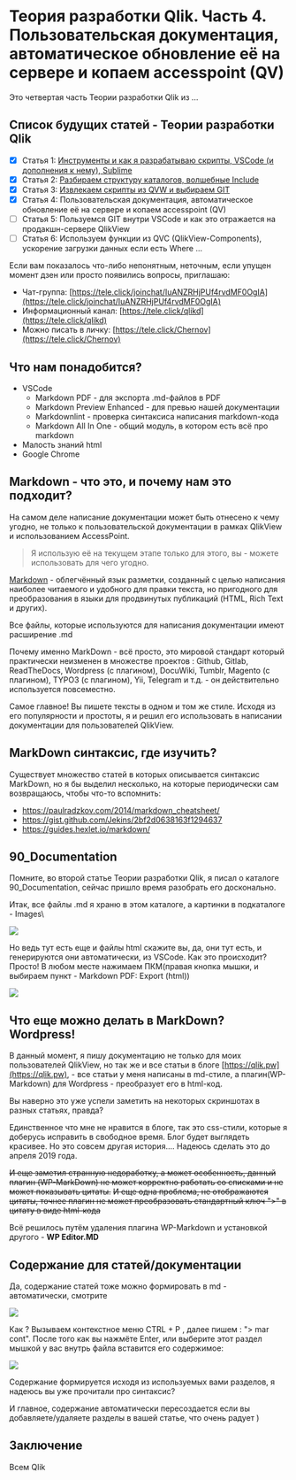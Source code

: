 # Теория разработки Qlik. Часть 4. Пользовательская документация, автоматическое обновление её на сервере и копаем accesspoint (QV)

Это четвертая часть Теории разработки Qlik из ...

## Список будущих статей - Теории разработки Qlik

- [x] Статья 1: [Инструменты и как я разрабатываю скрипты, VSCode (и дополнения к нему), Sublime](https://qlik.pw/teorija-razrabotki-qlik-instrumenty-i-kak-2_515/)
- [x] Статья 2: [Разбираем структуру каталогов, волшебные Include](https://qlik.pw/teorija-razrabotki-qlik-razbiraem-struktu_529/)
- [x] Статья 3: [Извлекаем скрипты из QVW и выбираем GIT](https://qlik.pw/teorija-razrabotki-qlik-izvlekaem-skript_535/)
- [x] Статья 4: Пользовательская документация, автоматическое обновление её на сервере и копаем accesspoint (QV)
- [ ] Статья 5: Пользуемся GIT внутри VSCode и как это отражается на продакшн-сервере QlikView
- [ ] Статья 6: Используем функции из QVC (QlikView-Components), ускорение загрузки данных если есть Where ... 

Если вам показалось что-либо непонятным, неточным, если упущен момент дзен или просто появились вопросы, приглашаю:
* Чат-группа: [https://tele.click/joinchat/IuANZRHjPUf4rvdMF0OgIA](https://tele.click/joinchat/IuANZRHjPUf4rvdMF0OgIA)
* Информационный канал: [https://tele.click/qlikd](https://tele.click/qlikd)
* Можно писать в личку: [https://tele.click/Chernov](https://tele.click/Chernov)

## Что нам понадобится?

* VSCode
  * Markdown PDF - для экспорта .md-файлов в PDF
  * Markdown Preview Enhanced - для превью нашей документации
  * Markdownlint - проверка синтаксиса написания markdown-кода
  * Markdown All In One - общий модуль, в котором есть всё про markdown
* Малость знаний html
* Google Chrome

## Markdown - что это, и почему нам это подходит?
На самом деле написание документации может быть отнесено к чему угодно, не только к пользовательской документации в рамках QlikView и использованием AccessPoint.

> Я использую её на текущем этапе только для этого, вы - можете использовать для чего угодно.

[Markdown](https://ru.wikipedia.org/wiki/Markdown) - облегчённый язык разметки, созданный с целью написания наиболее читаемого и удобного для правки текста, но пригодного для преобразования в языки для продвинутых публикаций (HTML, Rich Text и других).

Все файлы, которые используются для написания документации имеют расширение .md

Почему именно MarkDown - всё просто, это мировой стандарт который практически неизменен в множестве проектов : Github, Gitlab, ReadTheDocs, Wordpress (с плагином), DocuWiki, Tumblr, Magento (с плагином), TYPO3 (с плагином), Yii, Telegram и т.д. - он действительно используется повсеместно.

Самое главное! Вы пишете тексты в одном и том же стиле. Исходя из его популярности и простоты, я и решил его использовать в написании документации для пользователей QlikView.

## MarkDown синтаксис, где изучить?

Существует множество статей в которых описывается синтаксис MarkDown, но я бы выделил несколько, на которые периодически сам возвращаюсь, чтобы что-то вспомнить:
* <https://paulradzkov.com/2014/markdown_cheatsheet/>
* <https://gist.github.com/Jekins/2bf2d0638163f1294637>
* <https://guides.hexlet.io/markdown/>


## 90_Documentation

Помните, во второй статье Теории разработки Qlik, я писал о каталоге 90_Documentation, сейчас пришло время разобрать его досконально.

Итак, все файлы .md я храню в этом каталоге, а картинки в подкаталоге - Images\

![](https://gitlab.com/bintocher/qlik.pw-site/raw/b4bcf2282de539600a44132e2f6b6cfa72a4067b/%D0%98%D0%BD%D1%81%D1%82%D1%80%D1%83%D0%BA%D1%86%D0%B8%D0%B8/images/explorer_IE8ehv4UWU.png)

Но ведь тут есть еще и файлы html скажите вы, да, они тут есть, и генерируются они автоматически, из VSCode. Как это происходит? Просто! В любом месте нажимаем ПКМ(правая кнопка мышки, и выбираем пункт - Markdown PDF: Export (html))

![](https://gitlab.com/bintocher/qlik.pw-site/raw/b4bcf2282de539600a44132e2f6b6cfa72a4067b/%D0%98%D0%BD%D1%81%D1%82%D1%80%D1%83%D0%BA%D1%86%D0%B8%D0%B8/images/Code_kPrFeINbVf.png)


## Что еще можно делать в MarkDown? Wordpress!

В данный момент, я пишу документацию не только для моих пользователей QlikView, но так же и все статьи в блоге [https://qlik.pw](https://qlik.pw), - все статьи у меня написаны в md-стиле, а плагин(WP-Markdown) для Wordpress - преобразует его в html-код.

Вы наверно это уже успели заметить на некоторых скриншотах в разных статьях, правда?

Единственное что мне не нравится в блоге, так это css-стили, которые я доберусь исправить в свободное время. Блог будет выглядеть красивее. Но это совсем другая история.... Надеюсь сделать это до апреля 2019 года.

~~И еще заметил странную недоработку, а может особенность, данный плагин (WP-MarkDown) не может корректно работать со списками и не может показывать цитаты.~~
~~И еще одна проблема, не отображаются цитаты, точнее плагин не может преобразовать стандартный ключ ">" в цитату в виде html-кода~~

Всё решилось путём удаления плагина WP-Markdown и установкой другого - **WP Editor.MD**

## Содержание для статей/документации
Да, содержание статей тоже можно формировать в md - автоматически, смотрите

![](https://gitlab.com/bintocher/qlik.pw-site/raw/b4bcf2282de539600a44132e2f6b6cfa72a4067b/%D0%98%D0%BD%D1%81%D1%82%D1%80%D1%83%D0%BA%D1%86%D0%B8%D0%B8/images/Code_73CJvoVkQn.png)

Как ? Вызываем контекстное меню CTRL + P , далее пишем : "> mar cont". После того как вы нажмёте Enter, или выберите этот раздел мышкой у вас внутрь файла вставится его содержимое:

![](https://gitlab.com/bintocher/qlik.pw-site/raw/b4bcf2282de539600a44132e2f6b6cfa72a4067b/%D0%98%D0%BD%D1%81%D1%82%D1%80%D1%83%D0%BA%D1%86%D0%B8%D0%B8/images/Code_CCZsd1qppo.png)

Содержание формируется исходя из используемых вами разделов, я надеюсь вы уже прочитали про синтаксис?

И главное, содержание автоматически пересоздается если вы добавляете/удаляете разделы в вашей статье, что очень радует )

## Заключение 

Всем Qlik